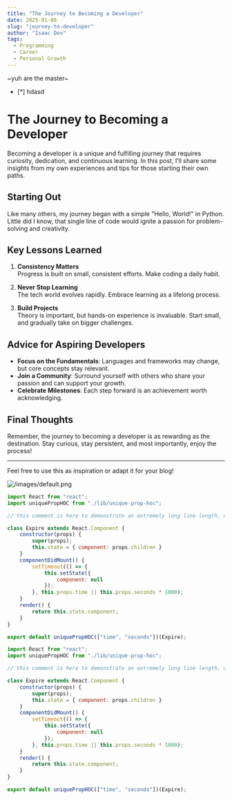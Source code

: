 ```yaml
---
title: "The Journey to Becoming a Developer"
date: 2025-01-08
slug: "journey-to-developer"
author: "Isaac Dev"
tags:
  - Programming
  - Career
  - Personal Growth
---
```


~yuh are the master~  

- [*] hdasd
# The Journey to Becoming a Developer

Becoming a developer is a unique and fulfilling journey that requires curiosity, dedication, and continuous learning. In this post, I’ll share some insights from my own experiences and tips for those starting their own paths.

## Starting Out

Like many others, my journey began with a simple "Hello, World!" in Python. Little did I know, that single line of code would ignite a passion for problem-solving and creativity.

## Key Lessons Learned

1. **Consistency Matters**  
   Progress is built on small, consistent efforts. Make coding a daily habit.

2. **Never Stop Learning**  
   The tech world evolves rapidly. Embrace learning as a lifelong process.

3. **Build Projects**  
   Theory is important, but hands-on experience is invaluable. Start small, and gradually take on bigger challenges.

## Advice for Aspiring Developers

- **Focus on the Fundamentals**: Languages and frameworks may change, but core concepts stay relevant.
- **Join a Community**: Surround yourself with others who share your passion and can support your growth.
- **Celebrate Milestones**: Each step forward is an achievement worth acknowledging.

## Final Thoughts

Remember, the journey to becoming a developer is as rewarding as the destination. Stay curious, stay persistent, and most importantly, enjoy the process!

---

Feel free to use this as inspiration or adapt it for your blog!

![/images/default.png](/images/default.png)

```jsx
import React from "react";
import uniquePropHOC from "./lib/unique-prop-hoc";

// this comment is here to demonstrate an extremely long line length, well beyond what you should probably allow in your own code, though sometimes you'll be highlighting code you can't refactor, which is unfortunate but should be handled gracefully

class Expire extends React.Component {
    constructor(props) {
        super(props);
        this.state = { component: props.children }
    }
    componentDidMount() {
        setTimeout(() => {
            this.setState({
                component: null
            });
        }, this.props.time || this.props.seconds * 1000);
    }
    render() {
        return this.state.component;
    }
}

export default uniquePropHOC(["time", "seconds"])(Expire);

import React from "react";
import uniquePropHOC from "./lib/unique-prop-hoc";

// this comment is here to demonstrate an extremely long line length, well beyond what you should probably allow in your own code, though sometimes you'll be highlighting code you can't refactor, which is unfortunate but should be handled gracefully

class Expire extends React.Component {
    constructor(props) {
        super(props);
        this.state = { component: props.children }
    }
    componentDidMount() {
        setTimeout(() => {
            this.setState({
                component: null
            });
        }, this.props.time || this.props.seconds * 1000);
    }
    render() {
        return this.state.component;
    }
}

export default uniquePropHOC(["time", "seconds"])(Expire);

```
